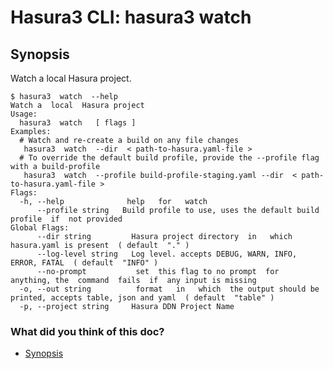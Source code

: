 # Hasura3 CLI: hasura3 watch

## Synopsis​

Watch a local Hasura project.

```
$ hasura3  watch  --help
Watch a  local  Hasura project
Usage:
  hasura3  watch   [ flags ]
Examples:
  # Watch and re-create a build on any file changes 
   hasura3  watch  --dir  < path-to-hasura.yaml-file >   
  # To override the default build profile, provide the --profile flag with a build-profile
   hasura3  watch  --profile build-profile-staging.yaml --dir  < path-to-hasura.yaml-file >
Flags:
  -h, --help              help   for   watch
      --profile string   Build profile to use, uses the default build profile  if  not provided
Global Flags:
      --dir string         Hasura project directory  in   which  hasura.yaml is present  ( default  "." )
      --log-level string   Log level. accepts DEBUG, WARN, INFO, ERROR, FATAL  ( default  "INFO" )
      --no-prompt           set  this flag to no prompt  for  anything, the  command  fails  if  any input is missing
  -o, --out string          format   in   which  the output should be printed, accepts table, json and yaml  ( default  "table" )
  -p, --project string     Hasura DDN Project Name
```

### What did you think of this doc?

- [ Synopsis ](https://hasura.io/docs/3.0/cli/commands/watch/#synopsis)
